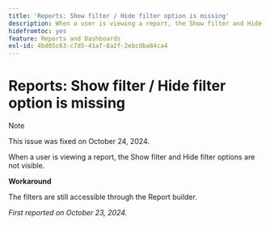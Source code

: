 ```yaml
---
title: 'Reports: Show filter / Hide filter option is missing'
description: When a user is viewing a report, the Show filter and Hide filter options ar not visible.
hidefromtoc: yes
feature: Reports and Dashboards
exl-id: 4bd85c63-c7d5-41af-8a2f-2ebcdba84ca4
---
```

# Reports: Show filter / Hide filter option is missing

>[!NOTE]
>
>This issue was fixed on October 24, 2024.

When a user is viewing a report, the Show filter and Hide filter options are not visible.

**Workaround**

The filters are still accessible through the Report builder.

_First reported on October 23, 2024._

